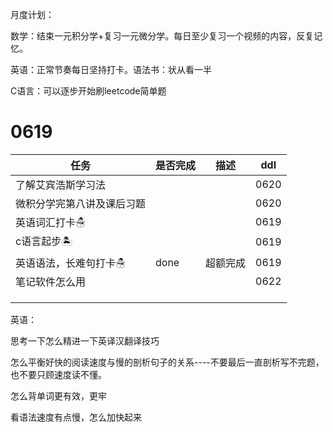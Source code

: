 月度计划：

数学：结束一元积分学+复习一元微分学。每日至少复习一个视频的内容，反复记忆。

英语：正常节奏每日坚持打卡。语法书：状从看一半

C语言：可以逐步开始刷leetcode简单题

# 0619

| 任务                       | 是否完成 | 描述     | ddl  |
| -------------------------- | -------- | -------- | ---- |
| 了解艾宾浩斯学习法         |          |          | 0620 |
| 微积分学完第八讲及课后习题 |          |          | 0620 |
| 英语词汇打卡☃              |          |          | 0619 |
| c语言起步🏝                 |          |          | 0619 |
| 英语语法，长难句打卡☃      | done     | 超额完成 | 0619 |
| 笔记软件怎么用             |          |          | 0622 |
|                            |          |          |      |
|                            |          |          |      |
|                            |          |          |      |

英语：

思考一下怎么精进一下英译汉翻译技巧

怎么平衡好快的阅读速度与慢的剖析句子的关系----不要最后一直剖析写不完题，也不要只顾速度读不懂。

怎么背单词更有效，更牢

看语法速度有点慢，怎么加快起来
